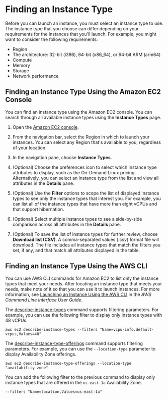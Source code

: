 # Finding an Instance Type<a name="instance-discovery"></a>

 Before you can launch an instance, you must select an instance type to use\. The instance type that you choose can differ depending on your requirements for the instances that you'll launch\. For example, you might want to consider the following requirements:
+ Region
+ The architecture: 32\-bit \(i386\), 64\-bit \(x86\_64\), or 64\-bit ARM \(arm64\)
+ Compute
+ Memory
+ Storage
+ Network performance

## Finding an Instance Type Using the Amazon EC2 Console<a name="instance-discovery-console"></a>

You can find an instance type using the Amazon EC2 console\. You can search through all available instance types using the **Instance Types** page\.

1. Open the [Amazon EC2 console](https://console.aws.amazon.com/ec2/)\.

1. From the navigation bar, select the Region in which to launch your instances\. You can select any Region that's available to you, regardless of your location\.

1. In the navigation pane, choose **Instance Types**\. 

1. \(Optional\) Choose the preferences icon to select which instance type attributes to display, such as the On\-Demand Linux pricing\. Alternatively, you can select an instance type from the list and view all attributes in the **Details** pane\.

1. \(Optional\) Use the **Filter** options to scope the list of displayed instance types to see only the instance types that interest you\. For example, you can list all of the instance types that have more than eight vCPUs and that support hibernation\.

1. \(Optional\) Select multiple instance types to see a side\-by\-side comparison across all attributes in the **Details** pane\.

1. \(Optional\) To save the list of instance types for further review, choose **Download list \(CSV\)**\. A comma\-separated values \(\.csv\) format file will download\. The file includes all instance types that match the filters you set, if any, and that match all attributes displayed in the table\.

## Finding an Instance Type Using the AWS CLI<a name="instance-discovery-cli"></a>

 You can use AWS CLI commands for Amazon EC2 to list only the instance types that meet your needs\. After locating an instance type that meets your needs, make note of it so that you can use it to launch instances\. For more information, see [Launching an Instance Using the AWS CLI](https://docs.aws.amazon.com/cli/latest/userguide/cli-ec2-launch.html#launching-instances) in the *AWS Command Line Interface User Guide*\.

 The [describe\-instance\-types](https://docs.aws.amazon.com/goto/aws-cli/ec2-2016-11-15/DescribeInstanceTypes) command supports filtering parameters\. For example, you can use the following filter to display only instance types with 48 vCPUs\.

```
aws ec2 describe-instance-types --filters "Name=vcpu-info.default-vcpus,Values=48"
```

 The [describe\-instance\-type\-offerings](https://docs.aws.amazon.com/goto/aws-cli/ec2-2016-11-15/DescribeInstanceTypeOfferings) command supports filtering parameters\. For example, you can use the `--location-type` parameter to display Availability Zone offerings\. 

```
aws ec2 describe-instance-type-offerings --location-type "availability-zone"
```

 You can add the following filter to the previous command to display only instance types that are offered in the `us-east-1a` Availability Zone\.

```
--filters "Name=location,Values=us-east-1a"
```